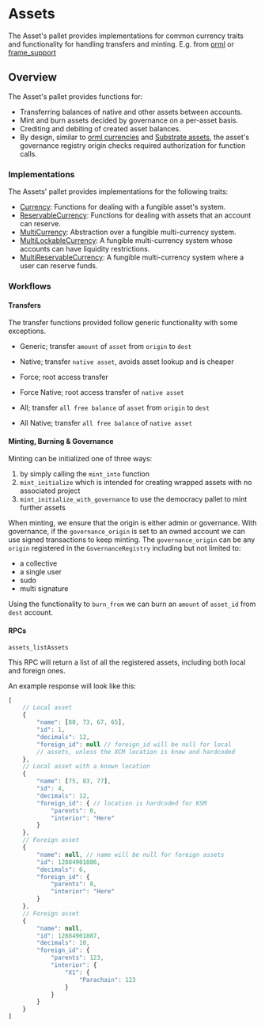 # Assets 

The Asset's pallet provides implementations for common currency traits and functionality for handling transfers and minting.
E.g. from [orml](https://docs.rs/orml-traits) or [frame_support](https://github.com/paritytech/substrate/tree/master/frame/support)

## Overview

The Asset's pallet provides functions for:
- Transferring balances of native and other assets between accounts.
- Mint and burn assets decided by governance on a per-asset basis.
- Crediting and debiting of created asset balances.
- By design, similar to [orml currencies](https://docs.rs/orml-currencies/latest/orml_currencies/)
and [Substrate assets](https://github.com/paritytech/substrate/tree/master/frame/assets),
the asset's governance registry origin checks required authorization for function calls.


### Implementations

The Assets' pallet provides implementations for the following traits:
- [Currency](https://github.com/paritytech/substrate/blob/master/frame/support/src/traits/tokens/currency.rs):
Functions for dealing with a fungible asset's system.
- [ReservableCurrency](https://github.com/paritytech/substrate/blob/master/frame/support/src/traits/tokens/currency/reservable.rs):
Functions for dealing with assets that an account can reserve.
- [MultiCurrency](https://docs.rs/orml-traits/latest/orml_traits/currency/trait.MultiCurrency.html):
Abstraction over a fungible multi-currency system.
- [MultiLockableCurrency](https://docs.rs/orml-traits/latest/orml_traits/currency/trait.MultiLockableCurrency.html):
A fungible multi-currency system whose accounts can have liquidity restrictions.
- [MultiReservableCurrency](https://docs.rs/orml-traits/latest/orml_traits/currency/trait.MultiReservableCurrency.html):
A fungible multi-currency system where a user can reserve funds.

### Workflows

#### Transfers

The transfer functions provided follow generic functionality with some exceptions.
- Generic; transfer `amount` of `asset` from `origin` to `dest`
- Native; transfer `native asset`, avoids asset lookup and is cheaper
 
- Force; root access transfer 
- Force Native; root access transfer of `native asset`

- All; transfer `all free balance` of `asset` from `origin` to `dest`
- All Native; transfer `all free balance` of `native asset` 


#### Minting, Burning & Governance

Minting can be initialized one of three ways:
1. by simply calling the `mint_into` function
2. `mint_initialize` which is intended for creating wrapped assets with no associated project
3. `mint_initialize_with_governance` to use the democracy pallet to mint further assets

When minting, we ensure that the origin is either admin or governance.
With governance, if the `governance_origin` is set to an owned account we can use signed transactions to keep minting.
The `governance_origin` can be any `origin` registered in the `GovernanceRegistry` including but not limited to:
- a collective
- a single user
- sudo
- multi signature

Using the functionality to `burn_from` we can burn an `amount` of `asset_id` from `dest` account.

#### RPCs
`assets_listAssets`

This RPC will return a list of all the registered assets, including
both local and foreign ones.

An example response will look like this:

```javascript
[
    // Local asset
    {
        "name": [80, 73, 67, 65],
        "id": 1,
        "decimals": 12,
        "foreign_id": null // foreign_id will be null for local
        // assets, unless the XCM location is know and hardcoded
    },
    // Local asset with a known location
    {
        "name": [75, 83, 77],
        "id": 4,
        "decimals": 12,
        "foreign_id": { // location is hardcoded for KSM
            "parents": 0,
            "interior": "Here"
        }
    },
    // Foreign asset
    {
        "name": null, // name will be null for foreign assets
        "id": 12884901886,
        "decimals": 6,
        "foreign_id": {
            "parents": 8,
            "interior": "Here"
        }
    },
    // Foreign asset
    {
        "name": null,
        "id": 12884901887,
        "decimals": 10,
        "foreign_id": {
            "parents": 123,
            "interior": {
                "X1": {
                    "Parachain": 123
                }
            }
        }
    }
]
```